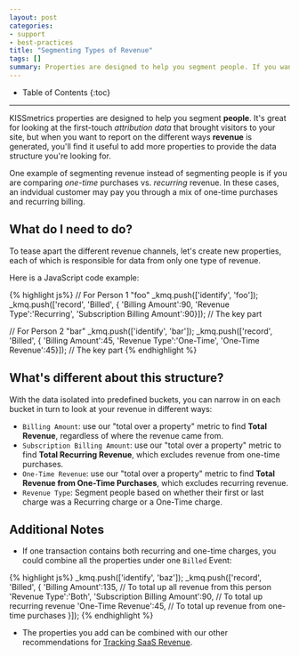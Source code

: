 ```yaml
---
layout: post
categories:
- support
- best-practices
title: "Segmenting Types of Revenue"
tags: []
summary: Properties are designed to help you segment people. If you want to segment your *revenue*, consider adding additional properties to structure the data for reports you want.
---
```

* Table of Contents
{:toc}
* * *

KISSmetrics properties are designed to help you segment **people**. It's great for looking at the first-touch *attribution data* that brought visitors to your site, but when you want to report on the different ways **revenue** is generated, you'll find it useful to add more properties to provide the data structure you're looking for.

One example of segmenting revenue instead of segmenting people is if you are comparing *one-time* purchases vs. *recurring* revenue. In these cases, an indvidual customer may pay you through a mix of one-time purchases and recurring billing.

## What do I need to do?

To tease apart the different revenue channels, let's create new properties, each of which is responsible for data from only one type of revenue.

Here is a JavaScript code example:

{% highlight js%}
// For Person 1 "foo"
_kmq.push(['identify', 'foo']);
_kmq.push(['record', 'Billed', {
  'Billing Amount':90,
  'Revenue Type':'Recurring',
  'Subscription Billing Amount':90}]);   // The key part

// For Person 2 "bar"
_kmq.push(['identify', 'bar']);
_kmq.push(['record', 'Billed', {
  'Billing Amount':45,
  'Revenue Type':'One-Time',
  'One-Time Revenue':45}]);   // The key part
{% endhighlight %}

## What's different about this structure?

With the data isolated into predefined buckets, you can narrow in on each bucket in turn to look at your revenue in different ways:

* `Billing Amount`: use our "total over a property" metric to find **Total Revenue**, regardless of where the revenue came from.
* `Subscription Billing Amount`: use our "total over a property" metric to find **Total Recurring Revenue**, which excludes revenue from one-time purchases.
* `One-Time Revenue`: use our "total over a property" metric to find **Total Revenue from One-Time Purchases**, which excludes recurring revenue.
* `Revenue Type`: Segment people based on whether their first or last charge was a Recurring charge or a One-Time charge.

## Additional Notes

* If one transaction contains both recurring and one-time charges, you could combine all the properties under one `Billed` Event:

{% highlight js%}
_kmq.push(['identify', 'baz']);
_kmq.push(['record', 'Billed', {
  'Billing Amount':135, // To total up all revenue from this person
  'Revenue Type':'Both',
  'Subscription Billing Amount':90, // To total up recurring revenue
  'One-Time Revenue':45,  // To total up revenue from one-time purchases
}]);
{% endhighlight %}

* The properties you add can be combined with our other recommendations for [Tracking SaaS Revenue][saas-revenue].

[saas-revenue]: /best-practices/saas-revenue-essentials
